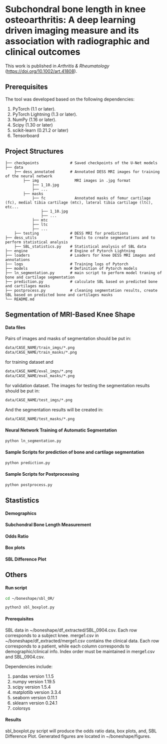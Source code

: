 # Subchondral bone length in knee osteoarthritis: A deep learning driven imaging measure and its association with radiographic and clinical outcomes

This work is published in _Arthritis & Rheumatology_ (https://doi.org/10.1002/art.41808).

## Prerequisites

The tool was developed based on the following dependencies:

1. PyTorch (1.1 or later).
2. PyTorch Lightning (1.3 or later).
3. NumPy (1.16 or later).
4. Scipy (1.30 or later)
5. scikit-learn (0.21.2 or later)
6. Tensorboard

## Project Structures

    ├── checkpoints              # Saved checkpoints of the U-Net models
    ├── data                     
        ├── dess_annotated       # Annotated DESS MRI images for training of the neural network
            ├── img                MRI images in .jpg format
                ├── 1_10.jpg
                ├── ...
            ├── masks
                ├── fc             Annotated masks of femur cartilage (fc), medial tibia cartilage (mtc), lateral tibia cartilage (ltc), etc...
                    ├── 1_10.jpg
                    ├── ...
                ├── mtc
                ├── ltc
                ├── ...
        ├── testing              # DESS MRI for predictions
    ├── dess_utils               # Tools to create segmentations and to perform statistical analysis
        ├── SBL_statistics.py    # Statistical analysis of SBL data
    ├── engine                   # Engine of Pytorch Lightning
    ├── loaders                  # Loaders for knee DESS MRI images and annotations
    ├── logs                     # Training logs of Pytorch
    ├── models                   # Definition of Pytorch models
    ├── ln_segmentation.py       # main script to perform model traning of bone and cartilage segmentation
    ├── prediction.py            # calculate SBL based on predicted bone and cartilages masks
    ├── postprocess.py           # cleaning segmentation results, create SBL based on predicted bone and cartilages masks
    └── README.md

## Segmentation of MRI-Based Knee Shape

#### Data files
Pairs of images and masks of segmentation should be put in:
```bash
data/CASE_NAME/train_imgs/*.png
data/CASE_NAME/train_masks/*.png
```
for training dataset and
```bash
data/CASE_NAME/eval_imgs/*.png
data/CASE_NAME/eval_masks/*.png
```
for validation dataset.
The images for testing the segmentation results should be put in:
```bash
data/CASE_NAME/test_imgs/*.png
```
And the segmentation results will be created in:
```bash
data/CASE_NAME/test_masks/*.png
```

#### Neural Network Training of Automatic Segmentation
```bash
python ln_segmentation.py
```
#### Sample Scripts for prediction of bone and cartilage segmentation
```bash
python prediction.py
```

#### Sample Scripts for Postprocessing
```bash
python postprocess.py
```

## Stastistics
#### Demographics
#### Subchondral Bone Length Measurement
#### Odds Ratio
#### Box plots
#### SBL Difference Plot

## Others
#### Run script
```bash
cd ~/boneshape/sbl_OR/

python3 sbl_boxplot.py
```
#### Prerequisites
SBL data in ~/boneshape/df_extracted/SBL_0904.csv. Each row corresponds to a subject knee.
merge1.csv in ~/boneshape/df_extracted/merge1.csv contains the clinical data. Each row corresponds to a patient, while each column corresponds to demographic/clinical info. Index order must be maintained in merge1.csv and SBL_0904.csv.

Dependencies include:
1. pandas version 1.1.5
2. numpy version 1.19.5
3. scipy version 1.5.4
4. matplotlib version 3.3.4
5. seaborn version 0.11.1
6. sklearn version 0.24.1
7. colorsys

#### Results
sbl_boxplot.py script will produce the odds ratio data, box plots, and, SBL Difference Plot. Generated figures are located in ~/boneshape/figures.
